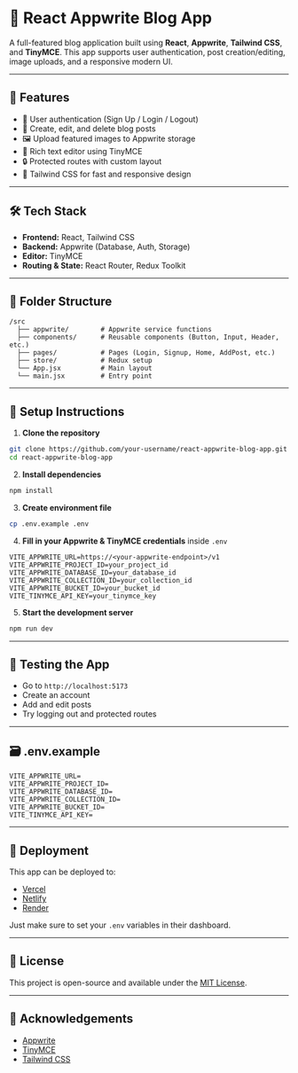 # 📝 React Appwrite Blog App

A full-featured blog application built using **React**, **Appwrite**, **Tailwind CSS**, and **TinyMCE**.
This app supports user authentication, post creation/editing, image uploads, and a responsive modern UI.

---

## 🚀 Features

* 🔐 User authentication (Sign Up / Login / Logout)
* 📝 Create, edit, and delete blog posts
* 🖼 Upload featured images to Appwrite storage
* 🧠 Rich text editor using TinyMCE
* 🔒 Protected routes with custom layout
* 💨 Tailwind CSS for fast and responsive design

---

## 🛠️ Tech Stack

* **Frontend:** React, Tailwind CSS
* **Backend:** Appwrite (Database, Auth, Storage)
* **Editor:** TinyMCE
* **Routing & State:** React Router, Redux Toolkit

---

## 📆 Folder Structure

```
/src
  ├── appwrite/        # Appwrite service functions
  ├── components/      # Reusable components (Button, Input, Header, etc.)
  ├── pages/           # Pages (Login, Signup, Home, AddPost, etc.)
  ├── store/           # Redux setup
  └── App.jsx          # Main layout
  └── main.jsx         # Entry point
```

---

## 🔧 Setup Instructions

1. **Clone the repository**

```bash
git clone https://github.com/your-username/react-appwrite-blog-app.git
cd react-appwrite-blog-app
```

2. **Install dependencies**

```bash
npm install
```

3. **Create environment file**

```bash
cp .env.example .env
```

4. **Fill in your Appwrite & TinyMCE credentials** inside `.env`

```env
VITE_APPWRITE_URL=https://<your-appwrite-endpoint>/v1
VITE_APPWRITE_PROJECT_ID=your_project_id
VITE_APPWRITE_DATABASE_ID=your_database_id
VITE_APPWRITE_COLLECTION_ID=your_collection_id
VITE_APPWRITE_BUCKET_ID=your_bucket_id
VITE_TINYMCE_API_KEY=your_tinymce_key
```

5. **Start the development server**

```bash
npm run dev
```

---

## 🧪 Testing the App

* Go to `http://localhost:5173`
* Create an account
* Add and edit posts
* Try logging out and protected routes

---

## 🗃 .env.example

```env
VITE_APPWRITE_URL=
VITE_APPWRITE_PROJECT_ID=
VITE_APPWRITE_DATABASE_ID=
VITE_APPWRITE_COLLECTION_ID=
VITE_APPWRITE_BUCKET_ID=
VITE_TINYMCE_API_KEY=
```

---

## 📄 Deployment

This app can be deployed to:

* [Vercel](https://vercel.com/)
* [Netlify](https://www.netlify.com/)
* [Render](https://render.com/)

Just make sure to set your `.env` variables in their dashboard.

---

## 📄 License

This project is open-source and available under the [MIT License](LICENSE).

---

## 🙌 Acknowledgements

* [Appwrite](https://appwrite.io)
* [TinyMCE](https://www.tiny.cloud/)
* [Tailwind CSS](https://tailwindcss.com/)
